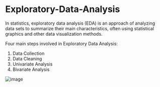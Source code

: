 # Exploratory-Data-Analysis

In statistics, exploratory data analysis (EDA) is an approach of analyzing data sets to summarize their main characteristics, often using statistical graphics and other data visualization methods.

Four main steps involved in Exploratory Data Analysis:
1. Data Collection
2. Data Cleaning 
3. Univariate Analysis
4. Bivariate Analysis


![image](https://github.com/VYBHAV97/Exploratory-Data-Analysis/assets/33845724/47ac6f36-2938-4446-a9ca-0850b6221511)
